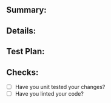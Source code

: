 ## Summary:

<!-- Explain the **motivation** for making this change. What existing problem does the pull request solve? -->

## Details:

<!-- Add more context to describe the changes -->

## Test Plan:

<!-- Demonstrate the code is solid. Example: The exact commands you ran and their output, screenshots / videos if the pull request changes the user interface. -->

## Checks:

- [ ] Have you unit tested your changes?
- [ ] Have you linted your code?
